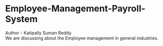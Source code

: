 # Employee-Management-Payroll-System
Author - Katipally Suman Reddy
<br>
We are discussing about the Employee management in general industries.
